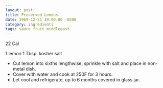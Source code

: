 ```yaml
---
layout: post
title: Preserved Lemons
date: 1969-12-31 19:00:00 -0500
category: ingredients
tags: sauce fruit middleeast
---
```

22 Cal

1 lemon
1 Tbsp. kosher salt

* Cut lemon into sixths lengthwise, sprinkle with salt and place in non-metal dish.
* Cover with water and cook at 250F for 3 hours.
* Let cool and refrigerate, up to 6 months covered in glass jar.
